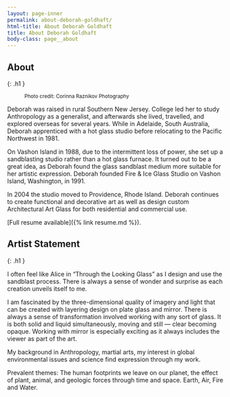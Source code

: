 ```yaml
---
layout: page-inner
permalink: about-deborah-goldhaft/
html-title: About Deborah Goldhaft
title: About Deborah Goldhaft
body-class: page__about
---
```


## About 
{: .h1 }

<figure class="align-right w-45">
  <img src="{{ site.baseurl }}{{ site.image-path }}dgoldhaft_corinnaraznikov.jpg" alt="">
  <figcaption><small class="smaller">Photo credit: Corinna Raznikov Photography</small></figcaption>
</figure>

Deborah was raised in rural Southern New Jersey. College led her to study Anthropology as a generalist, and afterwards she lived, travelled, and explored overseas for several years. While in Adelaide, South Australia, Deborah apprenticed with a hot glass studio before relocating to the Pacific Northwest in 1981. 

On Vashon Island in 1988, due to the intermittent loss of power, she set up a sandblasting studio rather than a hot glass furnace. It turned out to be a great idea, as Deborah found the glass sandblast medium more suitable for her artistic expression. Deborah founded Fire & Ice Glass Studio on Vashon Island, Washington, in 1991. 

In 2004 the studio moved to Providence, Rhode Island. Deborah continues to create functional and decorative art as well as design custom Architectural Art Glass for both residential and commercial use.

[Full resume available]({% link resume.md %}).

## Artist Statement
{: .h1 }

I often feel like Alice in “Through the Looking Glass” as I design and use the sandblast process. There is always a sense of wonder and surprise as each creation unveils itself to me. 

I am fascinated by the three-dimensional quality of imagery and light that can be created with layering design on plate glass and mirror. There is always a sense of transformation involved working with any sort of glass. It is both solid and liquid simultaneously, moving and still — clear becoming opaque. Working with mirror is especially exciting as it always includes the viewer as part of the art. 

My background in Anthropology, martial arts, my interest in global environmental issues and science find expression through my work. 

Prevalent themes: The human footprints we leave on our planet, the effect of plant, animal, and geologic forces through time and space. Earth, Air, Fire and Water. 
